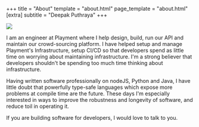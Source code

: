 +++
title = "About"
template = "about.html"
page_template = "about.html"
[extra]
subtitle = "Deepak Puthraya"
+++

<img src='https://www.gravatar.com/avatar/981680c6e4b9c65417243022d2a97729?s=300'/>

I am an engineer at Playment where I help design, build, run our API and maintain our crowd-sourcing platform. I have helped setup and manage Playment's Infrastructure, setup CI/CD so that developers spend as little time on worrying about maintaining infrastructure.
I'm a strong believer that developers shouldn't be spending too much time thinking about infrastructure.

Having written software professionally on nodeJS, Python and Java, I have little doubt that powerfully type-safe languages which expose more problems at compile time are the future.
These days I'm especially interested in ways to improve the robustness and longevity of software, and reduce toil in operating it.

If you are building software for developers, I would love to talk to you. 
